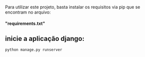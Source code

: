 Para utilizar este projeto, basta instalar os requisitos via pip que se encontram no arquivo:
#### "requirements.txt"

## inicie a aplicação django:
    python manage.py runserver
    